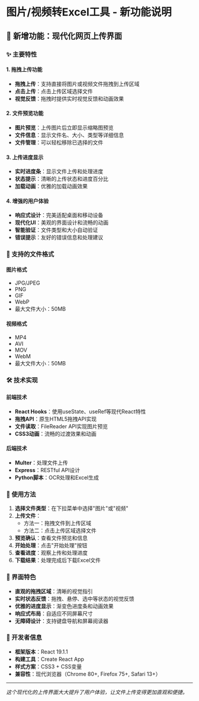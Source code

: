 # 图片/视频转Excel工具 - 新功能说明

## 🚀 新增功能：现代化网页上传界面

### ✨ 主要特性

#### 1. 拖拽上传功能
- **拖拽上传**：支持直接将图片或视频文件拖拽到上传区域
- **点击上传**：点击上传区域选择文件
- **视觉反馈**：拖拽时提供实时视觉反馈和动画效果

#### 2. 文件预览功能
- **图片预览**：上传图片后立即显示缩略图预览
- **文件信息**：显示文件名、大小、类型等详细信息
- **文件管理**：可以轻松移除已选择的文件

#### 3. 上传进度显示
- **实时进度条**：显示文件上传和处理进度
- **状态提示**：清晰的上传状态和进度百分比
- **加载动画**：优雅的加载动画效果

#### 4. 增强的用户体验
- **响应式设计**：完美适配桌面和移动设备
- **现代化UI**：美观的界面设计和流畅的动画
- **智能验证**：文件类型和大小自动验证
- **错误提示**：友好的错误信息和处理建议

### 🎯 支持的文件格式

#### 图片格式
- JPG/JPEG
- PNG
- GIF
- WebP
- 最大文件大小：50MB

#### 视频格式
- MP4
- AVI
- MOV
- WebM
- 最大文件大小：50MB

### 🛠 技术实现

#### 前端技术
- **React Hooks**：使用useState、useRef等现代React特性
- **拖拽API**：原生HTML5拖拽API实现
- **文件读取**：FileReader API实现图片预览
- **CSS3动画**：流畅的过渡效果和动画

#### 后端技术
- **Multer**：处理文件上传
- **Express**：RESTful API设计
- **Python脚本**：OCR处理和Excel生成

### 📱 使用方法

1. **选择文件类型**：在下拉菜单中选择"图片"或"视频"
2. **上传文件**：
   - 方法一：拖拽文件到上传区域
   - 方法二：点击上传区域选择文件
3. **预览确认**：查看文件预览和信息
4. **开始处理**：点击"开始处理"按钮
5. **查看进度**：观察上传和处理进度
6. **下载结果**：处理完成后下载Excel文件

### 🎨 界面特色

- **直观的拖拽区域**：清晰的视觉指引
- **实时状态反馈**：拖拽、悬停、选中等状态的视觉反馈
- **优雅的进度显示**：渐变色进度条和动画效果
- **响应式布局**：自适应不同屏幕尺寸
- **无障碍设计**：支持键盘导航和屏幕阅读器

### 🔧 开发者信息

- **框架版本**：React 19.1.1
- **构建工具**：Create React App
- **样式方案**：CSS3 + CSS变量
- **兼容性**：现代浏览器（Chrome 80+, Firefox 75+, Safari 13+）

---

*这个现代化的上传界面大大提升了用户体验，让文件上传变得更加直观和便捷。*